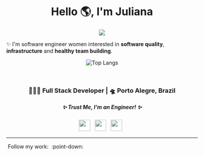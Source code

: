 <div align="center">
   <h1>Hello 🌎, I'm Juliana </h1>
   <img src="https://pronoun.cyou/x/y?subject=She&object=Her&height=20"> 
</div>

:sparkles: I'm software engineer women interested in <b>software quality</b>, <b>infrastructure</b> and <b>healthy team building</b>.

<div align="center">

![Top Langs](https://github-readme-stats.vercel.app/api/top-langs/?username=littlejuh&hide_progress=true&theme=calm)

</div>
<br />
<div align="center">
<h3> 👩🏻‍💻 Full Stack Developer | 🛸 Porto Alegre, Brazil </h3>
</div>

 <h5 align="center">
   <i>✨ Trust Me, I'm an Engineer! ✨</i>
  </h5>

<p align='center'>
   <a href="https://linkedin.com/in/littlejuh"><img height="30" src="https://simpleicons.now.sh/linkedin/495f7e"></a>&nbsp;&nbsp;
   <a href="https://twitter.com/littlejuh_"><img height="30" src="https://simpleicons.now.sh/twitter/495f7e"></a>&nbsp;&nbsp;
<a href="https://www.instagram.com/littlejuh/"><img height="30" src="https://simpleicons.now.sh/instagram/495f7e"></a>&nbsp;&nbsp;
 </p>

----

&nbsp;Follow my work:&nbsp; :point-down: